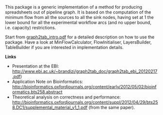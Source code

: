 This package is a generic implementation of a method for producing spreadsheets out of pipeline graph. It is based on the computation of the minimum flow from all the sources to all the sink nodes, having set at 1 the lower bound for all the experimental workflow arcs (and no upper bound, i.e. capacity) restrictions.

Start from [graph2tab_intro.pdf](http://github.com/ISA-tools/graph2tab/blob/master/graph2tab_intro.pdf) for a detailed description on how to use the package. Have a look at MinFlowCalculator, FlowInitialiser, LayersBuilder, TableBuilder if you are interested in implementation details.

**Links**

* Presentation at the EBI: http://www.ebi.ac.uk/~brandizi/graph2tab_doc/graph2tab_ebi_20120217.pdf)
* Application Note on Bioinformatics: http://bioinformatics.oxfordjournals.org/content/early/2012/05/02/bioinformatics.bts258.abstract
* Theoretical analysis on correctness and performance: http://bioinformatics.oxfordjournals.org/content/suppl/2012/04/29/bts258.DC1/supplemental_material_v1_1.pdf (from the same paper).
